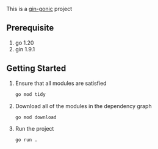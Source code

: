 This is a [gin-gonic](https://gin-gonic.com/) project

## Prerequisite
1. go 1.20
2. gin 1.9.1

## Getting Started
1. Ensure that all modules are satisfied
   ```sh
   go mod tidy
   ```
2. Download all of the modules in the dependency graph
   ```sh
   go mod download
   ```
3. Run the project
   ```sh
   go run .
   ```